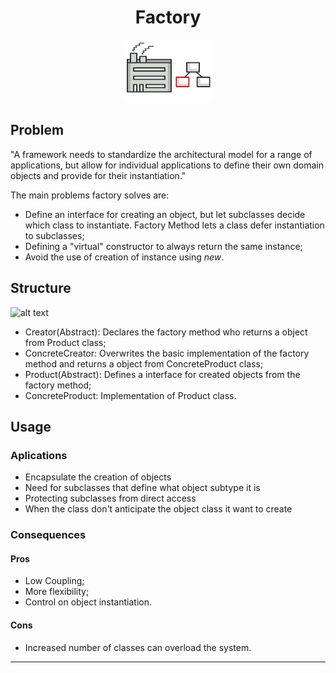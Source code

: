 <h1 align='center'>Factory</h1>

<p align='center'>
	<img src='./.github/factory.png' alt='Factory'>
</p>

## Problem

"A framework needs to standardize the architectural model for a range of applications, but allow for individual applications to define their own domain objects and provide for their instantiation."

The main problems factory solves are:

- Define an interface for creating an object, but let subclasses decide which class to instantiate. Factory Method lets a class defer instantiation to subclasses;
- Defining a "virtual" constructor to always return the same instance;
- Avoid the use of creation of instance using *new*. 

## Structure

![alt text](https://upload.wikimedia.org/wikipedia/commons/thumb/e/ed/Factory_Method_UML_class_diagram.png/600px-Factory_Method_UML_class_diagram.png "Factory UML Diagram")

- Creator(Abstract): Declares the factory method who returns a object from Product class;
- ConcreteCreator: Overwrites the basic implementation of the factory method and returns a object from ConcreteProduct class;
- Product(Abstract): Defines a interface for created objects from the factory method;
- ConcreteProduct: Implementation of Product class.

## Usage

### Aplications
- Encapsulate the creation of objects
- Need for subclasses that define what object subtype it is
- Protecting subclasses from direct access
- When the class don't anticipate the object class it want to create

### Consequences
#### Pros
- Low Coupling;
- More flexibility;
- Control on object instantiation.

#### Cons
- Increased number of classes can overload the system.

---
